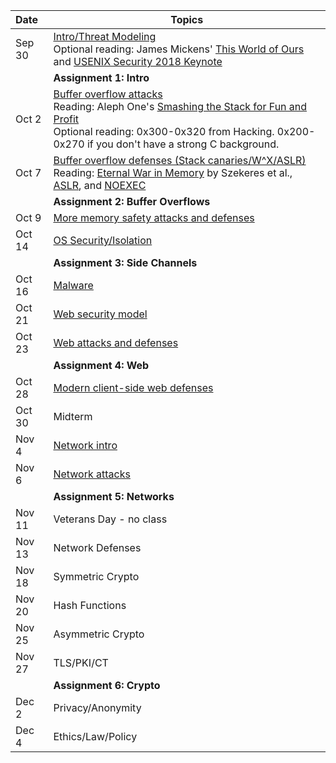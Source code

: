 **Date**    | <center>**Topics**</center>
:-----------|:--------------------------------
Sep 30      | [Intro/Threat Modeling](slides/1-introduction.pdf) <br/> Optional reading: James Mickens' [This World of Ours](https://www.usenix.org/system/files/1401_08-12_mickens.pdf) and [USENIX Security 2018 Keynote](https://www.usenix.org/conference/usenixsecurity18/presentation/mickens)
            | **Assignment 1: Intro**
Oct  2      | [Buffer overflow attacks](slides/2-bufferoverflows.pdf) <br/> Reading: Aleph One's [Smashing the Stack for Fun and Profit](http://phrack.org/issues/49/14.html#article) <br/> Optional reading: 0x300-0x320 from Hacking. 0x200-0x270 if you don't have a strong C background.
Oct  7      | [Buffer overflow defenses (Stack canaries/W^X/ASLR)](slides/3-lowlevelmitigations.pdf) <br/> Reading: [Eternal War in Memory](https://www.nebelwelt.net/publications/files/13Oakland.pdf) by Szekeres et al., [ASLR](https://pax.grsecurity.net/docs/aslr.txt), and [NOEXEC](https://pax.grsecurity.net/docs/noexec.txt)
            | **Assignment 2: Buffer Overflows**
Oct  9      | [More memory safety attacks and defenses](slides/4-ropcfimisc.pdf)
Oct 14      | [OS Security/Isolation](slides/5-isolation.pdf)
            | **Assignment 3: Side Channels**
Oct 16      | [Malware](slides/6-malware.pdf)
Oct 21      | [Web security model](slides/7-webmodel.pdf)
Oct 23      | [Web attacks and defenses](slides/8-webattacks.pdf)
            | **Assignment 4: Web**
Oct 28      | [Modern client-side web defenses](slides/9-webdefenses.pdf)
Oct 30      | Midterm
Nov  4      | [Network intro](slides/10-networkintro.pdf)
Nov  6      | [Network attacks](slides/11-networkattacks.pdf)
            | **Assignment 5: Networks**
Nov 11      | Veterans Day - no class
Nov 13      | Network Defenses
Nov 18      | Symmetric Crypto
Nov 20      | Hash Functions
Nov 25      | Asymmetric Crypto
Nov 27      | TLS/PKI/CT
            | **Assignment 6: Crypto**
Dec  2      | Privacy/Anonymity
Dec  4      | Ethics/Law/Policy

